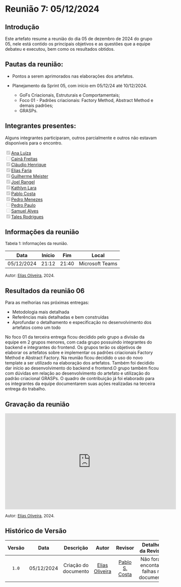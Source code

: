 
# Reunião 7: 05/12/2024

## Introdução

Este artefato resume a reunião do dia 05 de dezembro de 2024 do grupo 05, nele está contido os principais objetivos e as questões que a equipe debateu e executou, bem como os resultados obtidos.


## Pautas da reunião:

- Pontos a serem aprimorados nas elaborações dos artefatos.

- Planejamento da Sprint 05, com início em 05/12/24 até 10/12/2024.
    - GoFs Criacionais, Estruturais e Comportamentais;
    - Foco 01 - Padrões criacionais: Factory Method, Abstract Method e demais padrões;
    - GRASPs.

## Integrantes presentes:

Alguns integrantes participaram, outros parcialmente e outros não estavam disponíveis para o encontro.

<label><input type="checkbox" checked disabled>[Ana Luíza](https://github.com/analufernanndess)</label><br>
<label><input type="checkbox" unchecked disabled>[Cainã Freitas](https://github.com/freitasc)</label><br>
<label><input type="checkbox" checked disabled>[Cláudio Henrique](https://github.com/claudiohsc)</label><br>
<label><input type="checkbox" checked disabled>[Elias Faria](https://github.com/EliasOliver21)</label><br>
<label><input type="checkbox" checked disabled>[Guilherme Meister](https://github.com/gmeister18)</label><br>
<label><input type="checkbox" checked disabled>[Joel Rangel](https://github.com/JoelSRangel)</label><br>
<label><input type="checkbox" checked disabled>[Kathlyn Lara](https://github.com/klmurussi)</label><br>
<label><input type="checkbox" checked disabled>[Pablo Costa](https://github.com/pabloheika)</label><br>
<label><input type="checkbox" checked disabled>[Pedro Menezes](https://github.com/pedro-rodiguero)</label><br>
<label><input type="checkbox" unchecked disabled>[Pedro Paulo](https://github.com/pabloheika)</label><br>
<label><input type="checkbox" unchecked disabled>[Samuel Alves](https://github.com/samuelalvess)</label><br>
<label><input type="checkbox" checked disabled>[Tales Rodrigues](https://github.com/TalesRG)</label><br>



## Informações da reunião

<font size="2" >
<p> Tabela 1: Informações da reunião. </p>
</font>

| Data | Início | Fim | Local |
|:-:|:-:|:-:|:-:|
| 05/12/2024  | 21:12 | 21:40 | Microsoft Teams |

<font size="2" >

<p> 

  Autor: [Elias Oliveira][EliasGH], 2024.
</p>

</font>

## Resultados da reunião 06

Para as melhorias nas próximas entregas:
- Metodologia mais detalhada
- Referências mais detalhadas e bem construídas   
- Aprofundar o detalhamento e especificação no desenvolvimento dos artefatos como um todo    

No foco 01 da terceira entrega ficou decidido pelo grupo a divisão da equipe em 2 grupos menores, com cada grupo possuindo integrantes do backend e integrantes do frontend. Os grupos terão os objetivos de elaborar os artefatos sobre e implementar os padrões criacionais Factory Method e Abstract Factory.
Na reunião ficou decidido o uso do novo template a ser utilizado na elaboração dos artefatos. Também foi decidido dar início ao desenvolvimento do backend e frontend.O grupo também ficou com dúvidas em relação ao desenvolvimento do artefato e utilização do padrão criacional GRASPs. O quadro de contribuição já foi elaborado para os integrantes da equipe documentarem suas ações realizadas na terceira entrega do trabalho.

## Gravação da reunião

<iframe width="560" height="315" src="https://www.youtube.com/embed/JjEKZ-e3hIw" title="YouTube video player" frameborder="0" allow="accelerometer; autoplay; clipboard-write; encrypted-media; gyroscope; picture-in-picture; web-share" referrerpolicy="strict-origin-when-cross-origin" allowfullscreen></iframe>

<font size="2" >

<p> 

  Autor: [Elias Oliveira][EliasGH], 2024. 
</p>

</font>

## Histórico de Versão

| Versão | Data | Descrição | Autor | Revisor|Detalhes da Revisão|
|:-:|:-:|:-:|:-:|:-:|:--:|
|`1.0`| 05/12/2024 | Criação do documento| [Elias Oliveira][EliasGH] | [Pablo S. Costa][PabloGH] | Não foram encontado falhas no documento. |

[AnaGH]: https://github.com/analufernanndess
[CainaGH]: https://github.com/freitasc
[ClaudioGH]: https://github.com/claudiohsc
[EliasGH]: https://github.com/EliasOliver21
[GuilhermeGH]: https://github.com/gmeister18
[JoelGH]: https://github.com/JoelSRangel
[KathlynGH]: https://github.com/klmurussi
[PabloGH]: https://github.com/pabloheika
[PedroRGH]: https://github.com/pedro-rodiguero
[PedroPGH]: https://github.com/Pedrin0030
[SamuelGH]: https://github.com/samuelalvess
[TalesGH]: https://github.com/TalesRG

